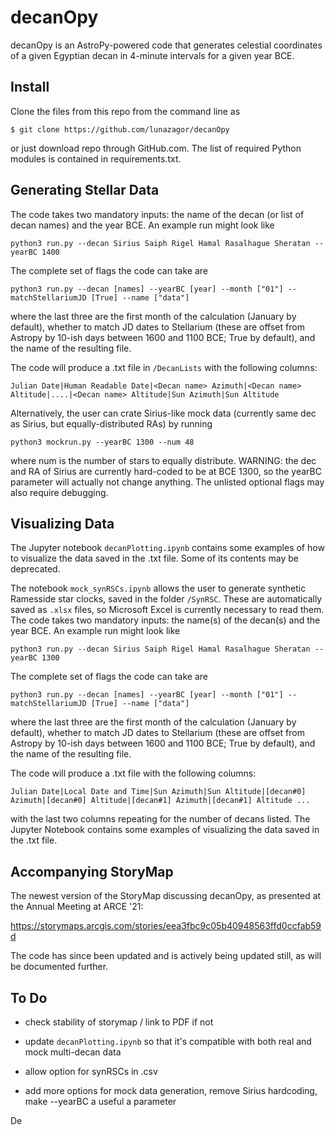 # decanOpy

decanOpy is an AstroPy-powered code that generates celestial coordinates of a given Egyptian decan in 4-minute intervals for a given year BCE. 

## Install

Clone the files from this repo from the command line as

```
$ git clone https://github.com/lunazagor/decanOpy
```

or just download repo through GitHub.com. The list of required Python modules is contained in requirements.txt. 

## Generating Stellar Data

The code takes two mandatory inputs: the name of the decan (or list of decan names) and the year BCE. An example run might look like

```
python3 run.py --decan Sirius Saiph Rigel Hamal Rasalhague Sheratan --yearBC 1400 
```

The complete set of flags the code can take are 

```
python3 run.py --decan [names] --yearBC [year] --month ["01"] --matchStellariumJD [True] --name ["data"]
```

where the last three are the first month of the calculation (January by default), whether to match JD dates to Stellarium (these are offset from Astropy by 10-ish days between 1600 and 1100 BCE; True by default), and the name of the resulting file. 

The code will produce a .txt file in `/DecanLists` with the following columns:

```
Julian Date|Human Readable Date|<Decan name> Azimuth|<Decan name> Altitude|....|<Decan name> Altitude|Sun Azimuth|Sun Altitude
```

Alternatively, the user can crate Sirius-like mock data (currently same dec as Sirius, but equally-distributed RAs) by running

```
python3 mockrun.py --yearBC 1300 --num 48
```  

where num is the number of stars to equally distribute. WARNING: the dec and RA of Sirius are currently hard-coded to be at BCE 1300, so the yearBC parameter will actually not change anything. The unlisted optional flags may also require debugging.  

## Visualizing Data

The Jupyter notebook `decanPlotting.ipynb` contains some examples of how to visualize the data saved in the .txt file. Some of its contents may be deprecated. 

The notebook `mock_synRSCs.ipynb` allows the user to generate synthetic Ramesside star clocks, saved in the folder `/SynRSC`. These are automatically saved as `.xlsx` files, so Microsoft Excel is currently necessary to read them. 
The code takes two mandatory inputs: the name(s) of the decan(s) and the year BCE. An example run might look like

```
python3 run.py --decan Sirius Saiph Rigel Hamal Rasalhague Sheratan --yearBC 1300 
```

The complete set of flags the code can take are 

```
python3 run.py --decan [names] --yearBC [year] --month ["01"] --matchStellariumJD [True] --name ["data"]
```
where the last three are the first month of the calculation (January by default), whether to match JD dates to Stellarium (these are offset from Astropy by 10-ish days between 1600 and 1100 BCE; True by default), and the name of the resulting file. 

The code will produce a .txt file with the following columns:

```
Julian Date|Local Date and Time|Sun Azimuth|Sun Altitude|[decan#0] Azimuth|[decan#0] Altitude|[decan#1] Azimuth|[decan#1] Altitude ...
```
with the last two columns repeating for the number of decans listed. The Jupyter Notebook contains some examples of visualizing the data saved in the .txt file. 

## Accompanying StoryMap

The newest version of the StoryMap discussing decanOpy, as presented at the Annual Meeting at ARCE '21:

https://storymaps.arcgis.com/stories/eea3fbc9c05b40948563ffd0ccfab59d

The code has since been updated and is actively being updated still, as will be documented further. 

## To Do

- check stability of storymap / link to PDF if not

- update `decanPlotting.ipynb` so that it's compatible with both real and mock multi-decan data

- allow option for synRSCs in .csv 

- add more options for mock data generation, remove Sirius hardcoding, make --yearBC a useful a parameter

De
